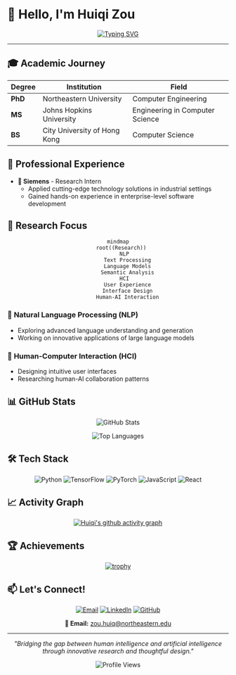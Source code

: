 # 👋 Hello, I'm Huiqi Zou

<div align="center">
  
[![Typing SVG](https://readme-typing-svg.herokuapp.com?font=Fira+Code&pause=1000&color=2E9EF7&center=true&vCenter=true&width=435&lines=PhD+Student+in+Computer+Engineering;NLP+%26+HCI+Researcher;Passionate+about+AI+Innovation)](https://git.io/typing-svg)

</div>

---

## 🎓 Academic Journey

| Degree | Institution | Field |
|--------|-------------|-------|
| **PhD** | Northeastern University | Computer Engineering |
| **MS** | Johns Hopkins University | Engineering in Computer Science |
| **BS** | City University of Hong Kong | Computer Science |

## 💼 Professional Experience

- **🏢 Siemens** - Research Intern
  - Applied cutting-edge technology solutions in industrial settings
  - Gained hands-on experience in enterprise-level software development

## 🔬 Research Focus

<div align="center">

```mermaid
mindmap
  root((Research))
    NLP
      Text Processing
      Language Models
      Semantic Analysis
    HCI
      User Experience
      Interface Design
      Human-AI Interaction
```

</div>

### 🧠 **Natural Language Processing (NLP)**
- Exploring advanced language understanding and generation
- Working on innovative applications of large language models

### 🤝 **Human-Computer Interaction (HCI)**
- Designing intuitive user interfaces
- Researching human-AI collaboration patterns

## 📊 GitHub Stats

<div align="center">
  
![GitHub Stats](https://github-readme-stats.vercel.app/api?username=AnnaZou1103&show_icons=true&theme=tokyonight&hide_border=true)

![Top Languages](https://github-readme-stats.vercel.app/api/top-langs/?username=AnnaZou1103&layout=compact&theme=tokyonight&hide_border=true)

</div>

## 🛠️ Tech Stack

<div align="center">

![Python](https://img.shields.io/badge/Python-3776AB?style=for-the-badge&logo=python&logoColor=white)
![TensorFlow](https://img.shields.io/badge/TensorFlow-FF6F00?style=for-the-badge&logo=tensorflow&logoColor=white)
![PyTorch](https://img.shields.io/badge/PyTorch-EE4C2C?style=for-the-badge&logo=pytorch&logoColor=white)
![JavaScript](https://img.shields.io/badge/JavaScript-F7DF1E?style=for-the-badge&logo=javascript&logoColor=black)
![React](https://img.shields.io/badge/React-20232A?style=for-the-badge&logo=react&logoColor=61DAFB)

</div>

## 📈 Activity Graph

<div align="center">
  
[![Huiqi's github activity graph](https://github-readme-activity-graph.vercel.app/graph?username=AnnaZou1103&theme=tokyo-night)](https://github.com/ashutosh00710/github-readme-activity-graph)

</div>

## 🏆 Achievements

<div align="center">
  
[![trophy](https://github-profile-trophy.vercel.app/?username=AnnaZou1103&theme=tokyonight&no-frame=true&row=1&column=6)](https://github.com/ryo-ma/github-profile-trophy)

</div>

## 📫 Let's Connect!

<div align="center">

[![Email](https://img.shields.io/badge/Email-D14836?style=for-the-badge&logo=gmail&logoColor=white)](mailto:zou.huiq@northeastern.edu)
[![LinkedIn](https://img.shields.io/badge/LinkedIn-0077B5?style=for-the-badge&logo=linkedin&logoColor=white)](https://linkedin.com/in/huiqi-zou)
[![GitHub](https://img.shields.io/badge/GitHub-100000?style=for-the-badge&logo=github&logoColor=white)](https://github.com/AnnaZou1103)

**📧 Email:** zou.huiq@northeastern.edu

</div>

---

<div align="center">
  
*"Bridging the gap between human intelligence and artificial intelligence through innovative research and thoughtful design."*

![Profile Views](https://komarev.com/ghpvc/?username=AnnaZou1103&color=blueviolet&style=flat-square)

</div>

<!---
AnnaZou1103/AnnaZou1103 is a ✨ special ✨ repository because its `README.md` (this file) appears on your GitHub profile.
You can click the Preview link to take a look at your changes.
--->